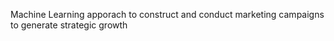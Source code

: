  Machine Learning apporach to construct and conduct marketing campaigns to generate strategic growth
